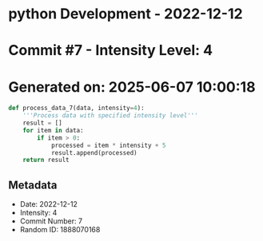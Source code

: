 ﻿# python Development - 2022-12-12
# Commit #7 - Intensity Level: 4
# Generated on: 2025-06-07 10:00:18
```python
def process_data_7(data, intensity=4):
    '''Process data with specified intensity level'''
    result = []
    for item in data:
        if item > 0:
            processed = item * intensity + 5
            result.append(processed)
    return result
```
## Metadata
- Date: 2022-12-12
- Intensity: 4
- Commit Number: 7
- Random ID: 1888070168

